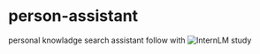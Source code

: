 # person-assistant
personal knowladge search assistant
follow with ![InternLM study](https://github.com/InternLM/Tutorial)
